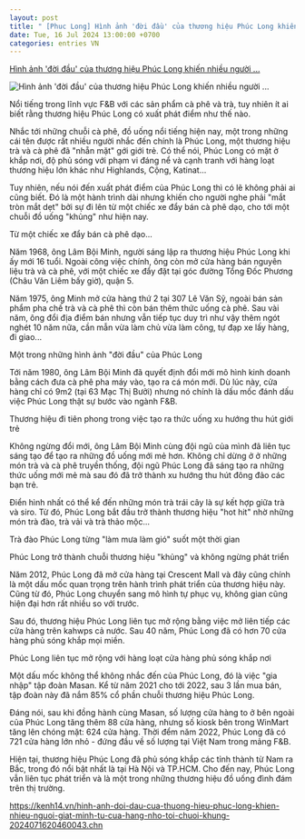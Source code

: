 ```yaml
---
layout: post
title: " [Phuc Long] Hình ảnh 'đời đầu' của thương hiệu Phúc Long khiến nhiều người ..."
date: Tue, 16 Jul 2024 13:00:00 +0700
categories: entries VN
---
```

[Hình ảnh 'đời đầu' của thương hiệu Phúc Long khiến nhiều người ...](https://kenh14.vn/hinh-anh-doi-dau-cua-thuong-hieu-phuc-long-khien-nhieu-nguoi-giat-minh-tu-cua-hang-nho-toi-chuoi-khung-2024071620460043.chn)

![Hình ảnh 'đời đầu' của thương hiệu Phúc Long khiến nhiều người ...](https://kenh14cdn.com/zoom/600_315/203336854389633024/2024/7/16/photo1721137248928-17211372492802129887945.jpeg)

Nổi tiếng trong lĩnh vực F&B với các sản phẩm cà phê và trà, tuy nhiên ít ai biết rằng thương hiệu Phúc Long có xuất phát điểm như thế nào.

Nhắc tới những chuỗi cà phê, đồ uống nổi tiếng hiện nay, một trong những cái tên được rất nhiều người nhắc đến chính là Phúc Long, một thương hiệu trà và cà phê đã "nhẵn mặt" gới giới trẻ. Có thể nói, Phúc Long có mặt ở khắp nơi, độ phủ sóng với phạm vi đáng nể và cạnh tranh với hàng loạt thương hiệu lớn khác như Highlands, Cộng, Katinat...

Tuy nhiên, nếu nói đến xuất phát điểm của Phúc Long thì có lẽ không phải ai cũng biết. Đó là một hành trình dài nhưng khiến cho người nghe phải "mắt tròn mắt dẹt" bởi sự đi lên từ một chiếc xe đẩy bán cà phê dạo, cho tới một chuỗi đồ uống "khủng" như hiện nay.

Từ một chiếc xe đẩy bán cà phê dạo...

Năm 1968, ông Lâm Bội Minh, người sáng lập ra thương hiệu Phúc Long khi ấy mới 16 tuổi. Ngoài công việc chính, ông còn mở cửa hàng bán nguyên liệu trà và cà phê, với một chiếc xe đẩy đặt tại góc đường Tổng Đốc Phương (Châu Văn Liêm bấy giờ), quận 5.

Năm 1975, ông Minh mở cửa hàng thứ 2 tại 307 Lê Văn Sỹ, ngoài bán sản phẩm pha chế trà và cà phê thì còn bán thêm thức uống cà phê. Sau vài năm, ông đổi địa điểm bán nhưng vẫn tiếp tục duy trì như vậy thêm ngót nghét 10 năm nữa, cần mẫn vừa làm chủ vừa làm công, tự đạp xe lấy hàng, đi giao...

Một trong những hình ảnh "đời đầu" của Phúc Long

Tới năm 1980, ông Lâm Bội Minh đã quyết định đổi mới mô hình kinh doanh bằng cách đưa cà phê pha máy vào, tạo ra cá món mới. Dù lúc này, cửa hàng chỉ có 9m2 (tại 63 Mạc Thị Bưởi) nhưng nó chính là dấu mốc đánh dấu việc Phúc Long thật sự bước vào ngành F&B.

Thương hiệu đi tiên phong trong việc tạo ra thức uống xu hướng thu hút giới trẻ

Không ngừng đổi mới, ông Lâm Bội Minh cùng đội ngũ của mình đã liên tục sáng tạo để tạo ra những đồ uống mới mẻ hơn. Không chỉ dừng ở ở những món trà và cà phê truyền thống, đội ngũ Phúc Long đã sáng tạo ra những thức uống mới mẻ mà sau đó đã trở thành xu hướng thu hút đông đảo các bạn trẻ.

Điển hình nhất có thể kể đến những món trà trái cây là sự kết hợp giữa trà và siro. Từ đó, Phúc Long bắt đầu trở thành thương hiệu "hot hit" nhờ những món trà đào, trà vải và trà thảo mộc...

Trà đào Phúc Long từng "làm mưa làm gió" suốt một thời gian

Phúc Long trở thành chuỗi thương hiệu "khủng" và không ngừng phát triển

Năm 2012, Phúc Long đã mở cửa hàng tại Crescent Mall và đây cũng chính là một dấu mốc quan trọng trên hành trình phát triển của thương hiệu này. Cũng từ đó, Phúc Long chuyển sang mô hình tự phục vụ, không gian cũng hiện đại hơn rất nhiều so với trước.

Sau đó, thương hiệu Phúc Long liên tục mở rộng bằng việc mở liên tiếp các cửa hàng trên kahwps cả nước. Sau 40 năm, Phúc Long đã có hơn 70 cửa hàng phủ sóng khắp mọi miền.

Phúc Long liên tục mở rộng với hàng loạt cửa hàng phủ sóng khắp nơi

Một dấu mốc không thể không nhắc đến của Phúc Long, đó là việc "gia nhập" tập đoàn Masan. Kể từ năm 2021 cho tới 2022, sau 3 lần mua bán, tập đoàn này đã nắm 85% cổ phần chuỗi thương hiệu Phúc Long.

Đáng nói, sau khi đồng hành cùng Masan, số lượng cửa hàng to ở bên ngoài của Phúc Long tăng thêm 88 cửa hàng, nhưng số kiosk bên trong WinMart tăng lên chóng mặt: 624 cửa hàng. Thời đểm năm 2022, Phúc Long đã có 721 cửa hàng lớn nhỏ - đứng đầu về số lượng tại Việt Nam trong mảng F&B.

Hiện tại, thương hiệu Phúc Long đã phủ sóng khắp các tỉnh thành từ Nam ra Bắc, trong đó nổi bật nhất là tại Hà Nội và TP.HCM. Cho đến nay, Phúc Long vẫn liên tục phát triển và là một trong những thương hiệu đồ uống đình đám trên thị trường.

https://kenh14.vn/hinh-anh-doi-dau-cua-thuong-hieu-phuc-long-khien-nhieu-nguoi-giat-minh-tu-cua-hang-nho-toi-chuoi-khung-2024071620460043.chn

